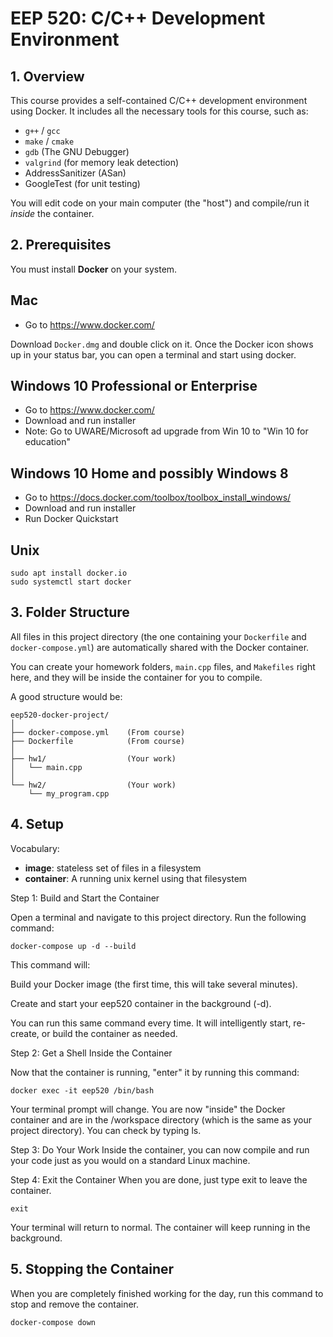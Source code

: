 # EEP 520: C/C++ Development Environment

## 1. Overview

This course provides a self-contained C/C++ development environment using Docker. It includes all the necessary tools for this course, such as:
* `g++` / `gcc`
* `make` / `cmake`
* `gdb` (The GNU Debugger)
* `valgrind` (for memory leak detection)
* AddressSanitizer (ASan)
* GoogleTest (for unit testing)

You will edit code on your main computer (the "host") and compile/run it *inside* the container.

## 2. Prerequisites

You must install **Docker** on your system.

Mac
---
- Go to https://www.docker.com/

Download `Docker.dmg` and double click on it. Once the Docker icon shows up in your status bar, you can open a terminal and start using docker.

Windows 10 Professional or Enterprise
---
- Go to https://www.docker.com/
- Download and run installer
- Note: Go to UWARE/Microsoft ad upgrade from Win 10 to "Win 10 for education"

Windows 10 Home and possibly Windows 8
---
- Go to https://docs.docker.com/toolbox/toolbox_install_windows/
- Download and run installer
- Run Docker Quickstart

Unix
---
```
sudo apt install docker.io
sudo systemctl start docker
```

## 3. Folder Structure

All files in this project directory (the one containing your `Dockerfile` and `docker-compose.yml`) are automatically shared with the Docker container.

You can create your homework folders, `main.cpp` files, and `Makefiles` right here, and they will be inside the container for you to compile.

A good structure would be:

```
eep520-docker-project/
│
├── docker-compose.yml    (From course)
├── Dockerfile            (From course)
│
├── hw1/                  (Your work)
│   └── main.cpp
│
└── hw2/                  (Your work)
    └── my_program.cpp
```

## 4. Setup 

Vocabulary:
- **image**: stateless set of files in a filesystem
- **container**: A running unix kernel using that filesystem

Step 1: Build and Start the Container

Open a terminal and navigate to this project directory. Run the following command:

```
docker-compose up -d --build
```

This command will:

Build your Docker image (the first time, this will take several minutes).

Create and start your eep520 container in the background (-d).

You can run this same command every time. It will intelligently start, re-create, or build the container as needed.

Step 2: Get a Shell Inside the Container

Now that the container is running, "enter" it by running this command:

```
docker exec -it eep520 /bin/bash
```

Your terminal prompt will change. You are now "inside" the Docker container and are in the /workspace directory (which is the same as your project directory). You can check by typing ls. 

Step 3: Do Your Work
Inside the container, you can now compile and run your code just as you would on a standard Linux machine.

Step 4: Exit the Container
When you are done, just type exit to leave the container.

```
exit
```
Your terminal will return to normal. The container will keep running in the background.

## 5. Stopping the Container
When you are completely finished working for the day, run this command to stop and remove the container. 

```
docker-compose down
```